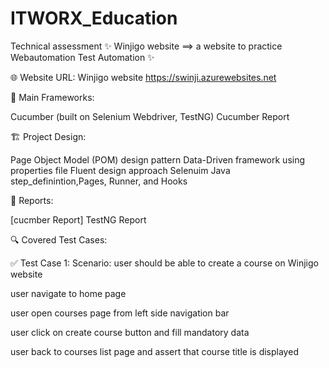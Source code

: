 # ITWORX_Education
Technical assessment
✨ Winjigo website ==> a website to practice Webautomation Test Automation ✨

🌐 Website URL: Winjigo website
https://swinji.azurewebsites.net

📝 Main Frameworks:

Cucumber (built on Selenium Webdriver, TestNG)
Cucumber Report

🏗️ Project Design:

Page Object Model (POM) design pattern
Data-Driven framework using properties file
Fluent design approach
Selenuim Java
step_definintion,Pages, Runner, and Hooks

📄 Reports:

[cucmber Report]
TestNG Report

🔍️ Covered Test Cases:

✅ Test Case 1: Scenario: user should be able to create a course on Winjigo website


  user navigate to home page
  
  user open courses page from left side navigation bar
  
  user click on create course button and fill mandatory data
  
  user back to courses list page and assert that course title is displayed
  
